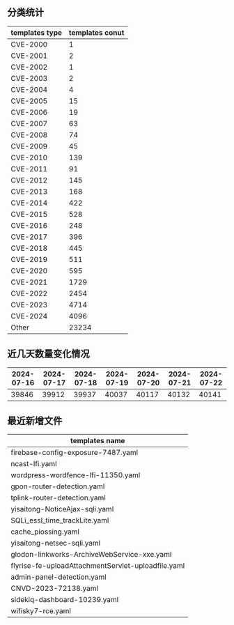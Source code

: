 ## 分类统计
| templates type | templates conut | 
| --- | --- |
| CVE-2000 | 1 |
| CVE-2001 | 2 |
| CVE-2002 | 1 |
| CVE-2003 | 2 |
| CVE-2004 | 4 |
| CVE-2005 | 15 |
| CVE-2006 | 19 |
| CVE-2007 | 63 |
| CVE-2008 | 74 |
| CVE-2009 | 45 |
| CVE-2010 | 139 |
| CVE-2011 | 91 |
| CVE-2012 | 145 |
| CVE-2013 | 168 |
| CVE-2014 | 422 |
| CVE-2015 | 528 |
| CVE-2016 | 248 |
| CVE-2017 | 396 |
| CVE-2018 | 445 |
| CVE-2019 | 511 |
| CVE-2020 | 595 |
| CVE-2021 | 1729 |
| CVE-2022 | 2454 |
| CVE-2023 | 4714 |
| CVE-2024 | 4096 |
| Other | 23234 |
## 近几天数量变化情况
|2024-07-16 | 2024-07-17 | 2024-07-18 | 2024-07-19 | 2024-07-20 | 2024-07-21 | 2024-07-22|
|--- | ------ | ------ | ------ | ------ | ------ | ---|
|39846 | 39912 | 39937 | 40037 | 40117 | 40132 | 40141|
## 最近新增文件
| templates name | 
| --- |
| firebase-config-exposure-7487.yaml |
| ncast-lfi.yaml |
| wordpress-wordfence-lfi-11350.yaml |
| gpon-router-detection.yaml |
| tplink-router-detection.yaml |
| yisaitong-NoticeAjax-sqli.yaml |
| SQLi_essl_time_trackLite.yaml |
| cache_piossing.yaml |
| yisaitong-netsec-sqli.yaml |
| glodon-linkworks-ArchiveWebService-xxe.yaml |
| flyrise-fe-uploadAttachmentServlet-uploadfile.yaml |
| admin-panel-detection.yaml |
| CNVD-2023-72138.yaml |
| sidekiq-dashboard-10239.yaml |
| wifisky7-rce.yaml |
